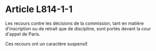 # Article L814-1-1

<p>Les recours contre les décisions de la commission, tant en matière d'inscription ou de retrait que de discipline, sont portés devant la cour d'appel de Paris. </p><p> Ces recours ont un caractère suspensif.</p>